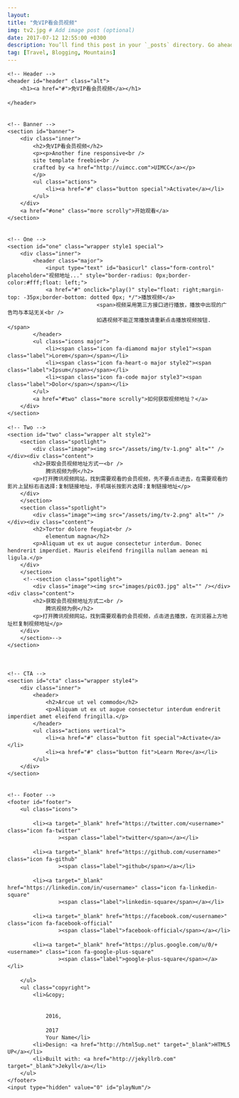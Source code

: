 ```yaml
---
layout: 
title: "免VIP看会员视频"
img: tv2.jpg # Add image post (optional)
date: 2017-07-12 12:55:00 +0300
description: You’ll find this post in your `_posts` directory. Go ahead and edit it and re-build the site to see your changes. # Add post description (optional)
tag: [Travel, Blogging, Mountains]
---
```

<html>

<head>
    <meta charset="utf-8" />
    <meta name="viewport" content="width=device-width, initial-scale=1" />
    <meta name="description" content="Another fine responsive
site template freebie
">
    <!--[if lte IE 8]><script src="/spectral/js/ie/html5shiv.js"></script><![endif]-->
    <link rel="canonical" href="http://arkadianriver.github.io/spectral/">
    <link rel="stylesheet" href="/assets/css/spe/main.css" />
    <!--[if lte IE 8]><link rel="stylesheet" href="http://arkadianriver.github.io/spectral/css/ie8.css" /><![endif]-->
    <!--[if lte IE 9]><link rel="stylesheet" href="http://arkadianriver.github.io/spectral/css/ie9.css" /><![endif]-->
    <link rel="alternate" type="application/rss+xml" title="Spectral" href="http://arkadianriver.github.io/spectral/feed.xml">
</head>


<body class="landing">

<!-- Page Wrapper -->
<div id="page-wrapper">

    <!-- Header -->
    <header id="header" class="alt">
        <h1><a href="#">免VIP看会员视频</a></h1>

    </header>


    <!-- Banner -->
    <section id="banner">
        <div class="inner">
            <h2>免VIP看会员视频</h2>
            <p><p>Another fine responsive<br />
            site template freebie<br />
            crafted by <a href="http://uimcc.com">UIMCC</a></p>
            </p>
            <ul class="actions">
                <li><a href="#" class="button special">Activate</a></li>
            </ul>
        </div>
        <a href="#one" class="more scrolly">开始观看</a>
    </section>


    <!-- One -->
    <section id="one" class="wrapper style1 special">
        <div class="inner">
            <header class="major">
                <input type="text" id="basicurl" class="form-control"  placeholder="视频地址..." style="border-radius: 0px;border-color:#fff;float: left;">
                <a href="#" onclick="play()" style="float: right;margin-top: -35px;border-bottom: dotted 0px; */">播放视频</a>
								<span>视频采用第三方接口进行播放，播放中出现的广告均与本站无关<br />
								如遇视频不能正常播放请重新点击播放视频按钮.</span>
            </header>
            <ul class="icons major">
                <li><span class="icon fa-diamond major style1"><span class="label">Lorem</span></span></li>
                <li><span class="icon fa-heart-o major style2"><span class="label">Ipsum</span></span></li>
                <li><span class="icon fa-code major style3"><span class="label">Dolor</span></span></li>
            </ul>
            <a href="#two" class="more scrolly">如何获取视频地址？</a>
        </div>
    </section>

    <!-- Two -->
    <section id="two" class="wrapper alt style2">
        <section class="spotlight">
            <div class="image"><img src="/assets/img/tv-1.png" alt="" /></div><div class="content">
            <h2>获取会员视频地址方式一<br />
                腾讯视频为例</h2>
            <p>打开腾讯视频网站，找到需要观看的会员视频，先不要点击进去，在需要观看的影片上鼠标右击选择:复制链接地址，手机端长按影片选择:复制链接地址</p>
        </div>
        </section>
        <section class="spotlight">
            <div class="image"><img src="/assets/img/tv-2.png" alt="" /></div><div class="content">
            <h2>Tortor dolore feugiat<br />
                elementum magna</h2>
            <p>Aliquam ut ex ut augue consectetur interdum. Donec hendrerit imperdiet. Mauris eleifend fringilla nullam aenean mi ligula.</p>
        </div>
        </section>
         <!--<section class="spotlight">
            <div class="image"><img src="images/pic03.jpg" alt="" /></div><div class="content">
            <h2>获取会员视频地址方式二<br />
                腾讯视频为例</h2>
            <p>打开腾讯视频网站，找到需要观看的会员视频，点击进去播放，在浏览器上方地址栏复制视频地址</p>
        </div>
        </section>-->
    </section>



    <!-- CTA -->
    <section id="cta" class="wrapper style4">
        <div class="inner">
            <header>
                <h2>Arcue ut vel commodo</h2>
                <p>Aliquam ut ex ut augue consectetur interdum endrerit imperdiet amet eleifend fringilla.</p>
            </header>
            <ul class="actions vertical">
                <li><a href="#" class="button fit special">Activate</a></li>
                <li><a href="#" class="button fit">Learn More</a></li>
            </ul>
        </div>
    </section>


    <!-- Footer -->
    <footer id="footer">
        <ul class="icons">

            <li><a target="_blank" href="https://twitter.com/<username>" class="icon fa-twitter"
                    ><span class="label">twitter</span></a></li>

            <li><a target="_blank" href="https://github.com/<username>" class="icon fa-github"
                    ><span class="label">github</span></a></li>

            <li><a target="_blank" href="https://linkedin.com/in/<username>" class="icon fa-linkedin-square"
                    ><span class="label">linkedin-square</span></a></li>

            <li><a target="_blank" href="https://facebook.com/<username>" class="icon fa-facebook-official"
                    ><span class="label">facebook-official</span></a></li>

            <li><a target="_blank" href="https://plus.google.com/u/0/+<username>" class="icon fa-google-plus-square"
                    ><span class="label">google-plus-square</span></a></li>

        </ul>
        <ul class="copyright">
            <li>&copy;


                2016,

                2017
                Your Name</li>
            <li>Design: <a href="http://html5up.net" target="_blank">HTML5 UP</a></li>
            <li>Built with: <a href="http://jekyllrb.com" target="_blank">Jekyll</a></li>
        </ul>
    </footer>
    <input type="hidden" value="0" id="playNum"/>
</div>
<script
        src="http://code.jquery.com/jquery-3.3.1.slim.min.js"
        integrity="sha256-3edrmyuQ0w65f8gfBsqowzjJe2iM6n0nKciPUp8y+7E="
        crossorigin="anonymous"></script>
<script src="https://cdn.bootcss.com/layer/3.1.0/layer.js"></script>
<script src="/assets/js/jquery-3.2.1.min.js"></script>
<script src="/assets/js/layer.js"></script>
<script type="text/javascript">
    function play(){
        var url=$("#basicurl").val();

        if(!url){
            alert("要输入视频地址哟");
            return;
        }
        var su=7;
        var v;
        var num=$("#playNum").val();
        num++;
        layer.msg("===="+num);
        if(num==1){
            v="http://jiexi.92fz.cn/player/vip.php?url=";
        }else if(num==2){
            v="http://jiexi.92fz.cn/player/vip.php?url=";
            /*v="http://api.662820.com/xnflv/index.php?url=";*/
        }else if(num==3){
            v="http://www.0335haibo.com/yun.php?url=";
        }else if(num==4){
            v="http://aikan-tv.com/?url=";
        }else if(num==5){
            v="http://api.nepian.com/ckparse/?url=";
        }else if(num==6){
            v="http://api.47ks.com/webcloud/?v=";
        }else if(num==7){
            v="http://api.xfsub.com/index.php?url=";
        }else{
            num=0;
        }
        $("#playNum").val(num);
        var newTvAddr=v+url;
        if(/Android|webOS|iPhone|iPod|BlackBerry/i.test(navigator.userAgent)) {
            layer.open({
                type: 2,
                title: false,
                area: ['100%', '120%'],
                shade: 0.3,
                offset: '30px',
                closeBtn: 0,
                shadeClose: true,
                scrollbar: false,
                shadeClose: true,
                content:  [newTvAddr, 'yes']
            });
        } else {
            layer.open({
                type: 2,
                title: true,
                area: ['90%', '90%'],
                shade: 0.3,
                offset: '30px',
                closeBtn: 1,
                shadeClose: true,
                scrollbar: false,
                shadeClose: true,
                content:  [newTvAddr, 'yes']
            });
        }


    }
</script>
</body>

</html>